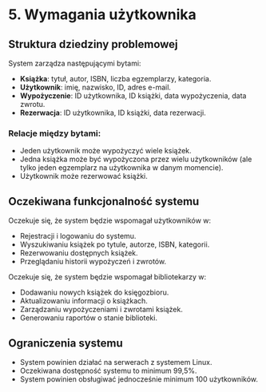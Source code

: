 # 5. Wymagania użytkownika

## Struktura dziedziny problemowej
System zarządza następującymi bytami:

- **Książka**: tytuł, autor, ISBN, liczba egzemplarzy, kategoria.
- **Użytkownik**: imię, nazwisko, ID, adres e-mail.
- **Wypożyczenie**: ID użytkownika, ID książki, data wypożyczenia, data zwrotu.
- **Rezerwacja**: ID użytkownika, ID książki, data rezerwacji.

### Relacje między bytami:
- Jeden użytkownik może wypożyczyć wiele książek.
- Jedna książka może być wypożyczona przez wielu użytkowników (ale tylko jeden egzemplarz na użytkownika w danym momencie).
- Użytkownik może rezerwować książki.

## Oczekiwana funkcjonalność systemu
Oczekuje się, że system będzie wspomagał użytkowników w:
- Rejestracji i logowaniu do systemu.
- Wyszukiwaniu książek po tytule, autorze, ISBN, kategorii.
- Rezerwowaniu dostępnych książek.
- Przeglądaniu historii wypożyczeń i zwrotów.

Oczekuje się, że system będzie wspomagał bibliotekarzy w:
- Dodawaniu nowych książek do księgozbioru.
- Aktualizowaniu informacji o książkach.
- Zarządzaniu wypożyczeniami i zwrotami książek.
- Generowaniu raportów o stanie biblioteki.

## Ograniczenia systemu
- System powinien działać na serwerach z systemem Linux.
- Oczekiwana dostępność systemu to minimum 99,5%.
- System powinien obsługiwać jednocześnie minimum 100 użytkowników.
